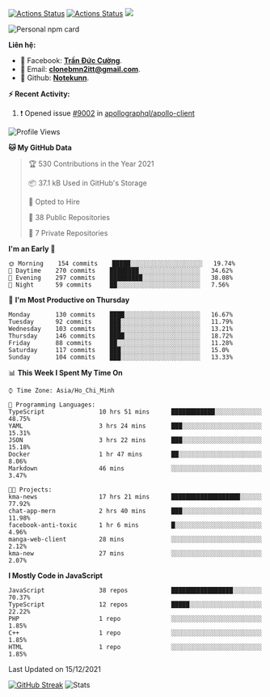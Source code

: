 [![Actions Status](https://github.com/Notekunn/Notekunn/workflows/wakatime-stats/badge.svg)](https://github.com/Notekunn/Notekunn/actions)
[![Actions Status](https://github.com/Notekunn/Notekunn/workflows/update-gh-activity/badge.svg)](https://github.com/Notekunn/Notekunn/actions)
![](https://visitor-badge.glitch.me/badge?page_id=notekunn.notekunn)

<!--![Notekunn](https://count.getloli.com/get/@notekunn)-->

<!--![Meme](https://media1.tenor.com/images/1c6140897565e34a4e98f618e220dc0d/tenor.gif)-->

![Personal npm card](https://i.imgur.com/mi8nZo1.png)

**Liên hệ:**

- 🐋 Facebook: **[Trần Đức Cường](https://www.facebook.com/ShiinDz)**.
- 🐍 Email: **[clonebmn2itt@gmail.com](mailto:clonebmn2itt@gmail.com)**.
- 🐬 Github: **[Notekunn](https://github.com/Notekunn)**.

**:zap: Recent Activity:**

<!--START_SECTION:activity-->
1. ❗️ Opened issue [#9002](https://github.com/apollographql/apollo-client/issues/9002) in [apollographql/apollo-client](https://github.com/apollographql/apollo-client)
<!--END_SECTION:activity-->

<!--START_SECTION:waka-->
![Profile Views](http://img.shields.io/badge/Profile%20Views-65-blue)

**🐱 My GitHub Data** 

> 🏆 530 Contributions in the Year 2021
 > 
> 📦 37.1 kB Used in GitHub's Storage 
 > 
> 💼 Opted to Hire
 > 
> 📜 38 Public Repositories 
 > 
> 🔑 7 Private Repositories  
 > 
**I'm an Early 🐤** 

```text
🌞 Morning    154 commits    █████░░░░░░░░░░░░░░░░░░░░   19.74% 
🌆 Daytime    270 commits    ████████░░░░░░░░░░░░░░░░░   34.62% 
🌃 Evening    297 commits    █████████░░░░░░░░░░░░░░░░   38.08% 
🌙 Night      59 commits     ██░░░░░░░░░░░░░░░░░░░░░░░   7.56%

```
📅 **I'm Most Productive on Thursday** 

```text
Monday       130 commits    ████░░░░░░░░░░░░░░░░░░░░░   16.67% 
Tuesday      92 commits     ███░░░░░░░░░░░░░░░░░░░░░░   11.79% 
Wednesday    103 commits    ███░░░░░░░░░░░░░░░░░░░░░░   13.21% 
Thursday     146 commits    ████░░░░░░░░░░░░░░░░░░░░░   18.72% 
Friday       88 commits     ██░░░░░░░░░░░░░░░░░░░░░░░   11.28% 
Saturday     117 commits    ███░░░░░░░░░░░░░░░░░░░░░░   15.0% 
Sunday       104 commits    ███░░░░░░░░░░░░░░░░░░░░░░   13.33%

```


📊 **This Week I Spent My Time On** 

```text
⌚︎ Time Zone: Asia/Ho_Chi_Minh

💬 Programming Languages: 
TypeScript               10 hrs 51 mins      ████████████░░░░░░░░░░░░░   48.75% 
YAML                     3 hrs 24 mins       ███░░░░░░░░░░░░░░░░░░░░░░   15.31% 
JSON                     3 hrs 22 mins       ███░░░░░░░░░░░░░░░░░░░░░░   15.18% 
Docker                   1 hr 47 mins        ██░░░░░░░░░░░░░░░░░░░░░░░   8.06% 
Markdown                 46 mins             ░░░░░░░░░░░░░░░░░░░░░░░░░   3.47%

🐱‍💻 Projects: 
kma-news                 17 hrs 21 mins      ███████████████████░░░░░░   77.92% 
chat-app-mern            2 hrs 40 mins       ███░░░░░░░░░░░░░░░░░░░░░░   11.98% 
facebook-anti-toxic      1 hr 6 mins         █░░░░░░░░░░░░░░░░░░░░░░░░   4.96% 
manga-web-client         28 mins             ░░░░░░░░░░░░░░░░░░░░░░░░░   2.12% 
kma-new                  27 mins             ░░░░░░░░░░░░░░░░░░░░░░░░░   2.07%

```

**I Mostly Code in JavaScript** 

```text
JavaScript               38 repos            █████████████████░░░░░░░░   70.37% 
TypeScript               12 repos            █████░░░░░░░░░░░░░░░░░░░░   22.22% 
PHP                      1 repo              ░░░░░░░░░░░░░░░░░░░░░░░░░   1.85% 
C++                      1 repo              ░░░░░░░░░░░░░░░░░░░░░░░░░   1.85% 
HTML                     1 repo              ░░░░░░░░░░░░░░░░░░░░░░░░░   1.85%

```



 Last Updated on 15/12/2021
<!--END_SECTION:waka-->

[![GitHub Streak](http://github-readme-streak-stats.herokuapp.com?user=notekunn&theme=radical&date_format=j%2Fn%5B%2FY%5D)](https://git.io/streak-stats)
![Stats](https://github-readme-stats.vercel.app/api?username=notekunn&show_icons=true&theme=radical&count_private=true)
